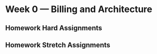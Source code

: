 # Week 0 — Billing and Architecture
## Homework Hard Assignments












## Homework Stretch Assignments
